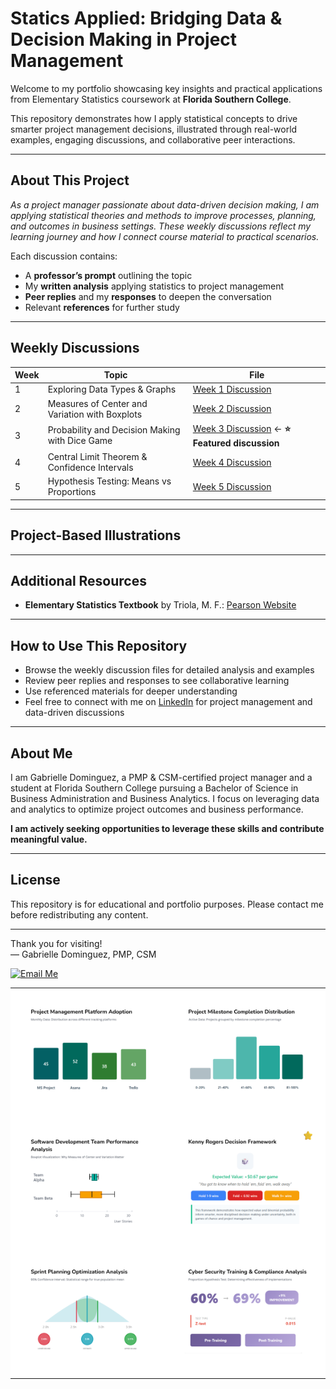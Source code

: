 # Statics Applied: Bridging Data & Decision Making in Project Management

Welcome to my portfolio showcasing key insights and practical applications from Elementary Statistics coursework at **Florida Southern College**.

This repository demonstrates how I apply statistical concepts to drive smarter project management decisions, illustrated through real-world examples, engaging discussions, and collaborative peer interactions.

---

## About This Project

*As a project manager passionate about data-driven decision making, I am applying statistical theories and methods to improve processes, planning, and outcomes in business settings. These weekly discussions reflect my learning journey and how I connect course material to practical scenarios.* 

Each discussion contains:  
- A **professor’s prompt** outlining the topic  
- My **written analysis** applying statistics to project management  
- **Peer replies** and my **responses** to deepen the conversation  
- Relevant **references** for further study  

---

## Weekly Discussions

| Week | Topic                                       | File                                    |
|------|---------------------------------------------|-----------------------------------------|
| 1    | Exploring Data Types & Graphs               | [Week 1 Discussion](week01-discussion.md) |
| 2    | Measures of Center and Variation with Boxplots | [Week 2 Discussion](week02-discussion.md) |
| 3    | Probability and Decision Making with Dice Game | [Week 3 Discussion](week03-discussion.md) ← **⭐ Featured discussion** |
| 4    | Central Limit Theorem & Confidence Intervals | [Week 4 Discussion](week04-discussion.md) |
| 5    | Hypothesis Testing: Means vs Proportions    | [Week 5 Discussion](week05-discussion.md) |

---

## Project-Based Illustrations

<table style="width: 100%; table-layout: fixed;">
  <!-- Week 1 -->
  <tr>
    <td align="center" style="padding: 15px; background-color: #fff;" width="50%">
      <a href="week01-discussion.html">
        <img 
          src="https://github.com/GabrielleDominguez/Statics-Applied-Bridging-Data-Decision-Making-in-Project-Management/raw/c07f9deae71ee44ee9b6c215b9ac8890221f271e/thumbnail%201%2C%20post.png" 
          alt="Week 1 Graphic - Updated" 
          style="width: 600px; height: auto; object-fit: contain;" />
      </a>
    </td>
    <td align="center" style="padding: 15px; background-color: #fff;" width="50%">
      <a href="week01-discussion.html">
        <img 
          src="https://github.com/GabrielleDominguez/Statics-Applied-Bridging-Data-Decision-Making-in-Project-Management/raw/c07f9deae71ee44ee9b6c215b9ac8890221f271e/thumbnail%202%2C%20post.png" 
          alt="Week 1 Graph Variation - Updated" 
          style="width: 600px; height: auto; object-fit: contain;" />
      </a>
    </td>
  </tr>

  <!-- Week 2 & Week 3 -->
  <tr>
    <td align="center" style="padding: 15px; background-color: #fff;" width="50%">
      <a href="week02-discussion.html">
        <img 
          src="https://github.com/GabrielleDominguez/Statics-Applied-Bridging-Data-Decision-Making-in-Project-Management/raw/5bbfc26ccf0bdb77807f6c550823e9def342452b/thumbnail%203%2C%20post.png" 
          alt="Week 2 Slot 3 - Final Thumbnail" 
          style="width: 600px; height: auto; object-fit: contain;" />
      </a>
    </td>
    <td align="center" style="padding: 15px; background-color: #fff;" width="50%">
      <a href="week03-discussion.html">
        <img 
          src="https://github.com/GabrielleDominguez/Statics-Applied-Bridging-Data-Decision-Making-in-Project-Management/raw/a6e29fe5131c603b0cf0589c7cd2849d3b79f7e5/thumbnail%204%2C%20post%20w%20star%20v3.png" 
          alt="Week 3 Graphic - Star V3" 
          style="width: 600px; height: auto; object-fit: contain;" />
      </a>
    </td>
  </tr>

  <!-- Week 4 & Week 5 -->
<tr>
  <td align="center" style="padding: 15px; background-color: #fff;" width="50%">
    <a href="week04-discussion.html">
      <img 
        src="https://github.com/GabrielleDominguez/Statics-Applied-Bridging-Data-Decision-Making-in-Project-Management/raw/e0bbd7a7f691cc705e804e1b6d612bef786205f1/thumbnail%205%2C%20post%20(final%20v2).png" 
        alt="Week 4 Illustration - Final V2" 
        style="width: 600px; height: auto; object-fit: contain;" />
    </a>
  </td>
  <td align="center" style="padding: 15px; background-color: #fff;" width="50%">
    <a href="week05-discussion.html">
      <img 
        src="https://github.com/GabrielleDominguez/Statics-Applied-Bridging-Data-Decision-Making-in-Project-Management/raw/d6f151112a5ef17b29abd9a9b1a6b1406d1a995e/thumbnail%206%2C%20test%206.png" 
        alt="Week 5 Graphic - Test 6" 
        style="width: 600px; height: auto; object-fit: contain;" />
    </a>
  </td>
</tr>




---

## Additional Resources

- **Elementary Statistics Textbook** by Triola, M. F.: [Pearson Website](https://www.pearson.com/en-us/subject-catalog/p/elementary-statistics/P200000006399/9780137366446?srsltid=AfmBOop8xN8ZxkM5WyngISxC95exMUdZT0OO9hPBOkOjo8TVQgPUJjXr)

---

## How to Use This Repository

- Browse the weekly discussion files for detailed analysis and examples  
- Review peer replies and responses to see collaborative learning  
- Use referenced materials for deeper understanding  
- Feel free to connect with me on [LinkedIn](https://www.linkedin.com/in/gabrielle-r-dominguez) for project management and data-driven discussions

---

## About Me

I am Gabrielle Dominguez, a PMP & CSM-certified project manager and a student at Florida Southern College pursuing a Bachelor of Science in Business Administration and Business Analytics. I focus on leveraging data and analytics to optimize project outcomes and business performance.

**I am actively seeking opportunities to leverage these skills and contribute meaningful value.**

---

## License

This repository is for educational and portfolio purposes. Please contact me before redistributing any content.

---

Thank you for visiting!  
— Gabrielle Dominguez, PMP, CSM  

[![Email Me](https://img.shields.io/badge/Email-Me-blue?style=for-the-badge&logo=gmail&logoColor=white)](mailto:gabrielledominguez05@gmail.com)



